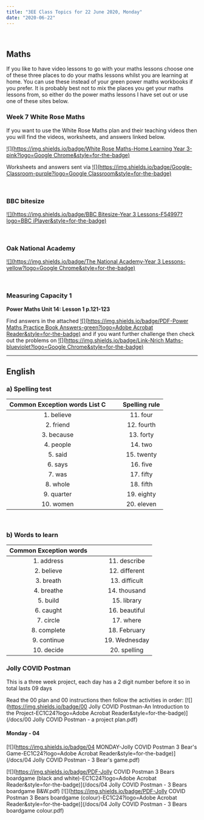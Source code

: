 ```yaml
---
title: "3EE Class Topics for 22 June 2020, Monday"
date: "2020-06-22"
---
```


&nbsp;

## Maths

If you like to have video lessons to go with your maths lessons choose one of these three places to do your maths lessons whilst you are learning at home. You can use these instead of your green power maths workbooks if you prefer. It is probably best not to mix the places you get your maths lessons from, so either do the power maths lessons I have set out or use one of these sites below.

### Week 7 White Rose Maths 

If you want to use the White Rose Maths plan and their teaching videos then you will find the videos, worksheets, and answers linked below.

[![](https://img.shields.io/badge/White Rose Maths-Home Learning Year 3-pink?logo=Google Chrome&style=for-the-badge)](https://whiterosemaths.com/homelearning/year-3/)

Worksheets and answers sent via [![](https://img.shields.io/badge/Google-Classroom-purple?logo=Google Classroom&style=for-the-badge)](https://classroom.google.com)

<br>

### BBC bitesize

[![](https://img.shields.io/badge/BBC Bitesize-Year 3 Lessons-F54997?logo=BBC iPlayer&style=for-the-badge)](https://www.bbc.co.uk/bitesize/tags/zmyxxyc/year-3-lessons/)

<br>

### Oak National Academy 
[![](https://img.shields.io/badge/The National Academy-Year 3 Lessons-yellow?logo=Google Chrome&style=for-the-badge)](https://www.thenational.academy/online-classroom/year-3/#schedule)

<br>

### Measuring Capacity 1

**Power Maths Unit 14: Lesson 1 p.121-123**

Find answers in the attached [![](https://img.shields.io/badge/PDF-Power Maths Practice Book Answers-green?logo=Adobe Acrobat Reader&style=for-the-badge)](/docs/powermaths/y3/pm_y3_u14_practicebookanswers.pdf) and if you want further challenge then check out the problems on [![](https://img.shields.io/badge/Link-Nrich Maths-blueviolet?logo=Google Chrome&style=for-the-badge)](https://nrich.maths.org)

<hr>

## English

### a) Spelling test

**Common Exception words List C** | &nbsp; &nbsp; | **Spelling rule**
:---:|:---:|:---:
1. believe | &nbsp; &nbsp; | 11. four      
2. friend | &nbsp; &nbsp; | 12. fourth
3. because | &nbsp; &nbsp; | 13. forty
4. people | &nbsp; &nbsp; | 14. two
5. said | &nbsp; &nbsp; | 15. twenty
6. says | &nbsp; &nbsp; | 16. five
7. was | &nbsp; &nbsp; | 17. fifty
8. whole | &nbsp; &nbsp; | 18. fifth
9. quarter | &nbsp; &nbsp; | 19. eighty
10. women | &nbsp; &nbsp; | 20. eleven

<br>

### b) Words to learn

**Common Exception words** | &nbsp; &nbsp; | &nbsp; &nbsp;
:---:|:---:|:---:
1. address | &nbsp; &nbsp; | 11. describe     
2. believe | &nbsp; &nbsp; | 12. different
3. breath | &nbsp; &nbsp; | 13. difficult
4. breathe | &nbsp; &nbsp; | 14. thousand
5. build | &nbsp; &nbsp; | 15. library
6. caught | &nbsp; &nbsp; | 16. beautiful
7. circle | &nbsp; &nbsp; | 17. where
8. complete | &nbsp; &nbsp; | 18. February
9. continue | &nbsp; &nbsp; | 19. Wednesday
10. decide | &nbsp; &nbsp; | 20. spelling

### Jolly COVID Postman

This is a three week project, each day has a 2 digit number before it so in total lasts 09 days

Read the 00 plan and 00 instructions then follow the activities in order:
[![](https://img.shields.io/badge/00 Jolly COVID Postman-An Introduction to the Project-EC1C24?logo=Adobe Acrobat Reader&style=for-the-badge)](/docs/00 Jolly COVID Postman - a project plan.pdf)

#### Monday - 04

[![](https://img.shields.io/badge/04 MONDAY-Jolly COVID Postman 3 Bear's Game-EC1C24?logo=Adobe Acrobat Reader&style=for-the-badge)](/docs/04 Jolly COVID Postman - 3 Bear's game.pdf)

[![](https://img.shields.io/badge/PDF-Jolly COVID Postman 3 Bears boardgame (black and white)-EC1C24?logo=Adobe Acrobat Reader&style=for-the-badge)](/docs/04 Jolly COVID Postman - 3 Bears boardgame B&W.pdf) [![](https://img.shields.io/badge/PDF-Jolly COVID Postman 3 Bears boardgame (colour)-EC1C24?logo=Adobe Acrobat Reader&style=for-the-badge)](/docs/04 Jolly COVID Postman - 3 Bears boardgame colour.pdf)

<br/>
<br/>

